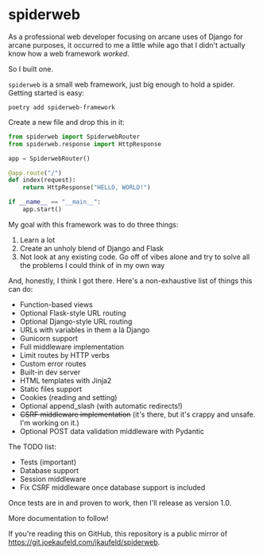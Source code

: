 # spiderweb

As a professional web developer focusing on arcane uses of Django for arcane purposes, it occurred to me a little while ago that I didn't actually know how a web framework _worked_.

So I built one.

`spiderweb` is a small web framework, just big enough to hold a spider. Getting started is easy:

```shell
poetry add spiderweb-framework
```

Create a new file and drop this in it:

```python
from spiderweb import SpiderwebRouter
from spiderweb.response import HttpResponse

app = SpiderwebRouter()

@app.route("/")
def index(request):
    return HttpResponse("HELLO, WORLD!")

if __name__ == "__main__":
    app.start()
```

My goal with this framework was to do three things:

  1. Learn a lot
  2. Create an unholy blend of Django and Flask
  3. Not look at any existing code. Go off of vibes alone and try to solve all the problems I could think of in my own way

And, honestly, I think I got there. Here's a non-exhaustive list of things this can do:

  * Function-based views
  * Optional Flask-style URL routing
  * Optional Django-style URL routing
  * URLs with variables in them a lá Django
  * Gunicorn support
  * Full middleware implementation
  * Limit routes by HTTP verbs
  * Custom error routes
  * Built-in dev server
  * HTML templates with Jinja2
  * Static files support
  * Cookies (reading and setting)
  * Optional append_slash (with automatic redirects!)
  * ~~CSRF middleware implementation~~ (it's there, but it's crappy and unsafe. I'm working on it.)
  * Optional POST data validation middleware with Pydantic

The TODO list:

  * Tests (important)
  * Database support
  * Session middleware
  * Fix CSRF middleware once database support is included

Once tests are in and proven to work, then I'll release as version 1.0.

More documentation to follow!

If you're reading this on GitHub, this repository is a public mirror of https://git.joekaufeld.com/jkaufeld/spiderweb.